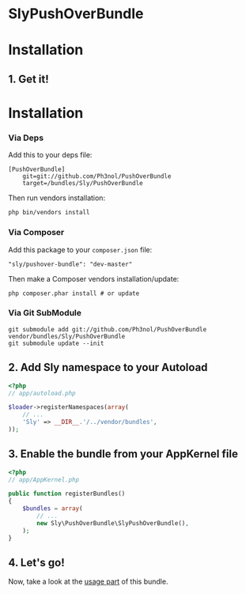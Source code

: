 SlyPushOverBundle
====================

# Installation

## 1. Get it!

# Installation

### Via Deps

Add this to your deps file:

```
[PushOverBundle]
    git=git://github.com/Ph3nol/PushOverBundle
    target=/bundles/Sly/PushOverBundle
```

Then run vendors installation:

```
php bin/vendors install
```

### Via Composer

Add this package to your `composer.json` file:

```
"sly/pushover-bundle": "dev-master"
```

Then make a Composer vendors installation/update:

```
php composer.phar install # or update
```

### Via Git SubModule

```
git submodule add git://github.com/Ph3nol/PushOverBundle vendor/bundles/Sly/PushOverBundle
git submodule update --init
```


## 2. Add Sly namespace to your Autoload

```php
<?php
// app/autoload.php

$loader->registerNamespaces(array(
    // ...
    'Sly' => __DIR__.'/../vendor/bundles',
));
```

## 3. Enable the bundle from your AppKernel file

```php
<?php
// app/AppKernel.php

public function registerBundles()
{
    $bundles = array(
        // ...
        new Sly\PushOverBundle\SlyPushOverBundle(),
    );
}
```

## 4. Let's go!

Now, take a look at the [usage part](https://github.com/Ph3nol/PushOverBundle/blob/master/Resources/doc/usage.markdown) of this bundle.